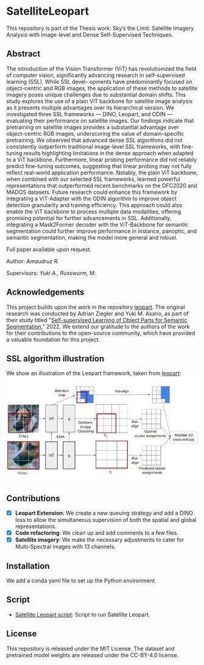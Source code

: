 # SatelliteLeopart

This repository is part of the Thesis work: Sky’s the Limit: Satellite Imagery Analysis with Image-level and Dense Self-Supervised Techniques.

## Abstract
The introduction of the Vision Transformer (ViT) has revolutionized the field of computer
vision, significantly advancing research in self-supervised learning (SSL). While SSL devel-
opments have predominantly focused on object-centric and RGB images, the application of
these methods to satellite imagery poses unique challenges due to substantial domain shifts.
This study explores the use of a plain ViT backbone for satellite image analysis as it presents
multiple advantages over its hierarchical version.
We investigated three SSL frameworks — DINO, Leopart, and ODIN — evaluating their
performance on satellite images. Our findings indicate that pretraining on satellite images
provides a substantial advantage over object-centric RGB images, underscoring the value
of domain-specific pretraining. We observed that advanced dense SSL algorithms did not
consistently outperform traditional image-level SSL frameworks, with fine-tuning results
highlighting limitations in the dense approach when adapted to a ViT backbone. Furthermore,
linear probing performance did not reliably predict fine-tuning outcomes, suggesting that
linear probing may not fully reflect real-world application performance.
Notably, the plain ViT backbone, when combined with our selected SSL frameworks, learned
powerful representations that outperformed recent benchmarks on the DFC2020 and MADOS
datasets. Future research could enhance this framework by integrating a ViT-Adapter with the
ODIN algorithm to improve object detection granularity and training efficiency. This approach
could also enable the ViT backbone to process multiple data modalities, offering promising
potential for further advancements in SSL. Additionally, integrating a Mask2Former decoder
with the ViT-Backbone for semantic segmentation could further improve performance in
instance, panoptic, and semantic segmentation, making the model more general and robust.

Full paper available upon request.

Author: *Amaudruz R.*

Supervisors: *Yuki A., Russwurm, M.*

## Acknowledgements
This project builds upon the work in the repository [leopart](https://github.com/MkuuWaUjinga/leopart). The original research was conducted by Adrian Ziegler and Yuki M. Asano, as part of their study titled "[Self-supervised Learning of Object Parts for Semantic Segmentation](https://openaccess.thecvf.com/content/CVPR2022/papers/Ziegler_Self-Supervised_Learning_of_Object_Parts_for_Semantic_Segmentation_CVPR_2022_paper.pdf)," 2022. We extend our gratitude to the authors of the work for their contributions to the open-source community, which have provided a valuable foundation for this project.

## SSL algorithm illustration
We show an illustration of the Leopart framework, taken from [leopart](https://github.com/MkuuWaUjinga/leopart):
![Alt Text](visuals/leopart_framework.png)

## Contributions
- [x] **Leopart Extension**: We create a new queuing strategy and add a DINO loss to allow the simultaneous supervision of both the spatial and global representations.
- [x] **Code refactoring**: We clean up and add comments to a few files.
- [x] **Satellite imagery**: We make the necessary adjustments to cater for Multi-Spectral images with 13 channels.

## Installation
We add a conda yaml file to set up the Python environment.

## Script
- [Satellite Leopart script](https://github.com/RyanAmaudruz/SatelliteLeopart/tree/main/snellius/finetune_with_leopart.sh): Script to run Satellite Leopart.

## License
This repository is released under the MIT License. The dataset and pretrained model weights are released under the CC-BY-4.0 license.
